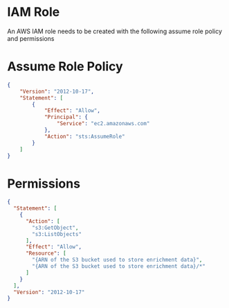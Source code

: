 # IAM Role
An AWS IAM role needs to be created with the following assume role policy and permissions

# Assume Role Policy
```json
{
    "Version": "2012-10-17",
    "Statement": [
        {
            "Effect": "Allow",
            "Principal": {
                "Service": "ec2.amazonaws.com"
            },
            "Action": "sts:AssumeRole"
        }
    ]
}

```

# Permissions

```json
{
  "Statement": [
    {
      "Action": [
        "s3:GetObject",
        "s3:ListObjects"
      ],
      "Effect": "Allow",
      "Resource": [
        "{ARN of the S3 bucket used to store enrichment data}",
        "{ARN of the S3 bucket used to store enrichment data}/*"
      ]
    }
  ],
  "Version": "2012-10-17"
}
```